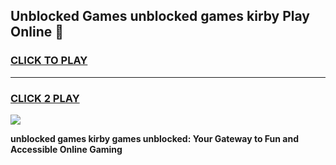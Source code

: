 
## Unblocked Games unblocked games kirby Play Online 👋
<h3>
<a href="https://news.freeplayer.one?title=unblocked_games_kirby&ref=17F">CLICK TO PLAY</a></h3>
<hr>

<h3>
<a href="https://news.freeplayer.one?title=unblocked_games_kirby&ref=17F">CLICK 2 PLAY</a>
  
</h3>

<a href="https://news.freeplayer.one?title=unblocked_games_kirby&ref=17F/"><img src="https://clearcache.store/games.png"></a>


**unblocked games kirby games unblocked: Your Gateway to Fun and Accessible Online Gaming**
